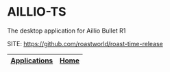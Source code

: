 # AILLIO-TS
 
 The desktop application for Aillio Bullet R1
 
 SITE: https://github.com/roastworld/roast-time-release

 | [Applications](https://portable-linux-apps.github.io/apps.html) | [Home](https://portable-linux-apps.github.io)
 | --- | --- |
